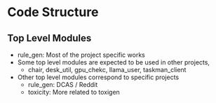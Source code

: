 

# Code Structure

## Top Level Modules 

* rule_gen: Most of the project specific works
* Some top level modules are expected to be used in other projects, 
  * chair, desk_util, gpu_chekc, llama_user, taskman_client
* Other top level modules correspond to specific projects
  * rule_gen: DCAS / Reddit
  * toxicity: More related to toxigen



